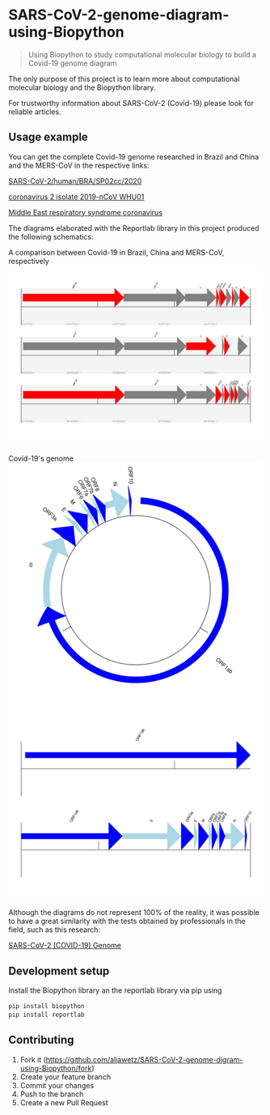 # SARS-CoV-2-genome-diagram-using-Biopython
> Using Biopython to study computational molecular biology to build a Covid-19 genome diagram

The only purpose of this project is to learn more about computational molecular biology and the Biopython library.

For trustworthy information about SARS-CoV-2 (Covid-19) please look for reliable articles.

## Usage example

You can get the complete Covid-19 genome researched in Brazil and China and the MERS-CoV in the respective links:

[SARS-CoV-2/human/BRA/SP02cc/2020](https://www.ncbi.nlm.nih.gov/nuccore/MT350282)

[coronavirus 2 isolate 2019-nCoV WHU01](https://www.ncbi.nlm.nih.gov/nuccore/MN988668)

[Middle East respiratory syndrome coronavirus](https://www.ncbi.nlm.nih.gov/nuccore/KJ477102)

The diagrams elaborated with the Reportlab library in this project produced the following schematics:

A comparison between Covid-19 in Brazil, China and MERS-CoV, respectively
![](CDS%20Covid-19%20(BR)%20x%20Covid-19%20(WU)%20x%20MERS-CoV.jpg)

Covid-19's genome
![](Covid-19%20-%20Genome%20Diagram%20(circular).jpg)
![](Covid-19%20-%20Genome%20Diagram%20(linear).jpg)

Although the diagrams do not represent 100% of the reality, it was possible to have a great similarity with the tests obtained by professionals in the field, such as this research:

[SARS-CoV-2 (COVID-19) Genome](https://www.snapgene.com/resources/coronavirus-resources/?resource=SARS-CoV-2_(COVID-19)_Genome)


## Development setup

Install the Biopython library an the reportlab library via pip using
```sh
pip install biopython
pip install reportlab
```

## Contributing

1. Fork it (<https://github.com/aljawetz/SARS-CoV-2-genome-digram-using-Biopython/fork>)
2. Create your feature branch
3. Commit your changes
4. Push to the branch
5. Create a new Pull Request

